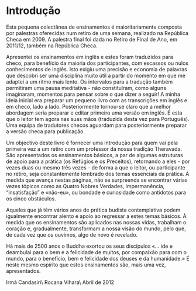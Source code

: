 Introdução
==========

Esta pequena colectânea de ensinamentos é maioritariamente composta por
palestras oferecidas num retiro de uma semana, realizado na República
Checa em 2009. A palestra final foi dada no Retiro de Final de Ano, em
2011/12, também na República Checa.

Apresentei os ensinamentos em inglês e estes foram traduzidos para
checo, para benefício da maioria dos participantes, com escassos ou
nulos conhecimentos de inglês. Isto exigiu uma precisão e economia de
palavras que descobri ser uma disciplina muito útil a partir do momento
em que me adaptei a um ritmo mais lento. Os intervalos para a tradução
também permitiram uma pausa meditativa - não constituíram, como alguns
imaginaram, momentos para pensar sobre o que dizer a seguir! A minha
ideia inicial era preparar um pequeno livro com as transcrições em
inglês e em checo, lado a lado. Posteriormente tornou-se claro que a
melhor abordagem seria preparar e editar primeiro uma versão em inglês.
É esta que o leitor tem agora nas suas mãos (traduzida desta vez para
Português). Uma equipa de tradutores checos aguardam para posteriormente
preparar a versão checa para publicação.

Um objectivo deste livro é fornecer uma introdução para quem vai pela
primeira vez a um retiro com um professor da nossa tradição Theravada.
São apresentados os ensinamentos básicos, a par de algumas estruturas de
apoio para a prática (os Refúgios e os Preceitos), retornando a eles -
por vezes duas ou mesmo três vezes - de forma a que o leitor, ou
participante no retiro, seja constantemente lembrado dos temas
essenciais da prática. À medida que avança nestas páginas, não se
surpreenda se encontrar várias vezes tópicos como as Quatro Nobres
Verdades, impermanência, “insatisfação” e «não-eu», ou bondade e
curiosidade como antídotos para os cinco obstáculos.

Aqueles que já têm vários anos de prática budista contemplativa podem
igualmente encontrar alento e apoio ao regressar a estes temas básicos.
À medida que os ensinamentos são aplicados nas nossas vidas, trabalham o
coração e, gradualmente, transformam a nossa visão do mundo, pelo que,
de cada vez que os ouvimos, algo de novo é revelado.

Há mais de 2500 anos o Buddha exortou os seus discípulos «… ide e
deambulai para o bem e a felicidade de muitos, por compaixão para com o
mundo, para o benefício, bem e felicidade dos deuses e da humanidade.» É
neste mesmo espírito que estes ensinamentos são, mais uma vez,
apresentados.

Irmã Candasiri\\
Rocana Vihara\\
Abril de 2012
